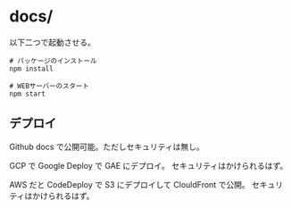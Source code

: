# docs/

以下二つで起動させる。

```
# パッケージのインストール
npm install

# WEBサーバーのスタート
npm start
```

## デプロイ

Github docs で公開可能。ただしセキュリティは無し。

GCP で Google Deploy で GAE にデプロイ。
セキュリティはかけられるはず。

AWS だと CodeDeploy で S3 にデプロイして ClouldFront で公開。
セキュリティはかけられるはず。
